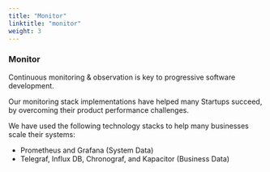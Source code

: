```yaml
---
title: "Monitor"
linktitle: "monitor"
weight: 3
---
```


### Monitor

Continuous monitoring & observation is key to progressive software development.

Our monitoring stack implementations have helped many Startups succeed, by overcoming their product performance challenges.

We have used the following technology stacks to help many businesses scale their systems:

- Prometheus and Grafana (System Data)
- Telegraf, Influx DB, Chronograf, and Kapacitor (Business Data)
